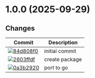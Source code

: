 
<!-- 1.0.0 -->

# 1.0.0 (2025-09-29)

## Changes

| Commit | Description |
| -- | -- |
| [![84d808f0](https://img.shields.io/badge/84d808f0-feat-blue)](https://github.com/tornermarton/timesheets/commit/84d808f0d22cde0f19653e8643c41f41a25f602b) | initial commit |
| [![2603ffdf](https://img.shields.io/badge/2603ffdf-feat-blue)](https://github.com/tornermarton/timesheets/commit/2603ffdf0d8ec4e9427aad70ff7a84b2791bcae4) | create package |
| [![0a3b2920](https://img.shields.io/badge/0a3b2920-feat-blue)](https://github.com/tornermarton/timesheets/commit/0a3b2920695d0dd58336902bc87a98eee9ab9c02) | port to go |

<!-- 1.0.0 -->
